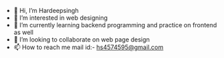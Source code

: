 - 👋 Hi, I’m Hardeepsingh
- 👀 I’m interested in web designing 
- 🌱 I’m currently learning backend programming and practice on frontend as well
- 💞️ I’m looking to collaborate on web page design
- 📫 How to reach me mail id:- hs4574595@gmail.com

<!---
hs4574595/hs4574595 is a ✨ special ✨ repository because its `README.md` (this file) appears on your GitHub profile.
You can click the Preview link to take a look at your changes.
--->
